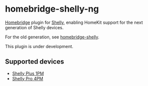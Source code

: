 # homebridge-shelly-ng

[Homebridge](https://homebridge.io) plugin for [Shelly](https://shelly.cloud),
enabling HomeKit support for the next generation of Shelly devices.

For the old generation, see [homebridge-shelly](https://github.com/alexryd/homebridge-shelly).

This plugin is under development.

## Supported devices
* [Shelly Plus 1PM](https://shelly.cloud/shelly-plus-1pm/)
* [Shelly Pro 4PM](https://shelly.cloud/shelly-pro-smart-home-automation-solution/)
